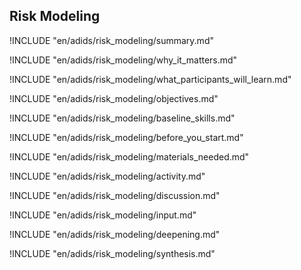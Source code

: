 
##  Risk Modeling

<!-- ![](en/images/capacity_assessment.png "") -->

!INCLUDE "en/adids/risk_modeling/summary.md"

<!-- Why The Topic Matters -->

!INCLUDE "en/adids/risk_modeling/why_it_matters.md"

<!--  What Participants Will Learn -->

!INCLUDE "en/adids/risk_modeling/what_participants_will_learn.md"

<!-- Objectives {.sidebar} -->

!INCLUDE "en/adids/risk_modeling/objectives.md"

<!-- Baseline Skills -->

!INCLUDE "en/adids/risk_modeling/baseline_skills.md"

<!-- Before you Start -->

!INCLUDE "en/adids/risk_modeling/before_you_start.md"

<!-- Materials Needed [stub] -->

!INCLUDE "en/adids/risk_modeling/materials_needed.md"

<!--Activity [stub] {.activity} -->

!INCLUDE "en/adids/risk_modeling/activity.md"

<!--Discussion [stub] -->

!INCLUDE "en/adids/risk_modeling/discussion.md"

<!-- Input -->

!INCLUDE "en/adids/risk_modeling/input.md"

<!-- Deepening -->

!INCLUDE "en/adids/risk_modeling/deepening.md"

<!--Synthesis [stub] {.synthesis} -->

!INCLUDE "en/adids/risk_modeling/synthesis.md"
